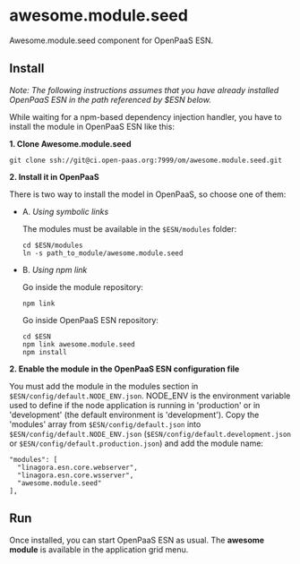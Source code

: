 # awesome.module.seed

Awesome.module.seed component for OpenPaaS ESN.

## Install

*Note: The following instructions assumes that you have already installed OpenPaaS ESN in the path referenced by $ESN below.*

While waiting for a npm-based dependency injection handler, you have to install the module in OpenPaaS ESN like this:

**1. Clone Awesome.module.seed**

```
git clone ssh://git@ci.open-paas.org:7999/om/awesome.module.seed.git
```

**2. Install it in OpenPaaS**

There is two way to install the model in OpenPaaS, so choose one of them:

- A. _Using symbolic links_

  The modules must be available in the `$ESN/modules` folder:

  ```
  cd $ESN/modules
  ln -s path_to_module/awesome.module.seed
  ```
- B. _Using npm link_

  Go inside the module repository:
  
  ```
  npm link
  ```
  
  Go inside OpenPaaS ESN repository:
  
  ```
  cd $ESN
  npm link awesome.module.seed
  npm install
  ```

**2. Enable the module in the OpenPaaS ESN configuration file**

You must add the module in the modules section in `$ESN/config/default.NODE_ENV.json`. NODE_ENV is the environment variable used to define if the node application is running in 'production' or in 'development' (the default environment is 'development').
Copy the 'modules' array from `$ESN/config/default.json` into `$ESN/config/default.NODE_ENV.json` (`$ESN/config/default.development.json` or `$ESN/config/default.production.json`) and add the module name:

```
"modules": [
  "linagora.esn.core.webserver",
  "linagora.esn.core.wsserver",
  "awesome.module.seed"
],
```

## Run

Once installed, you can start OpenPaaS ESN as usual. The **awesome module** is available in the application grid menu.
